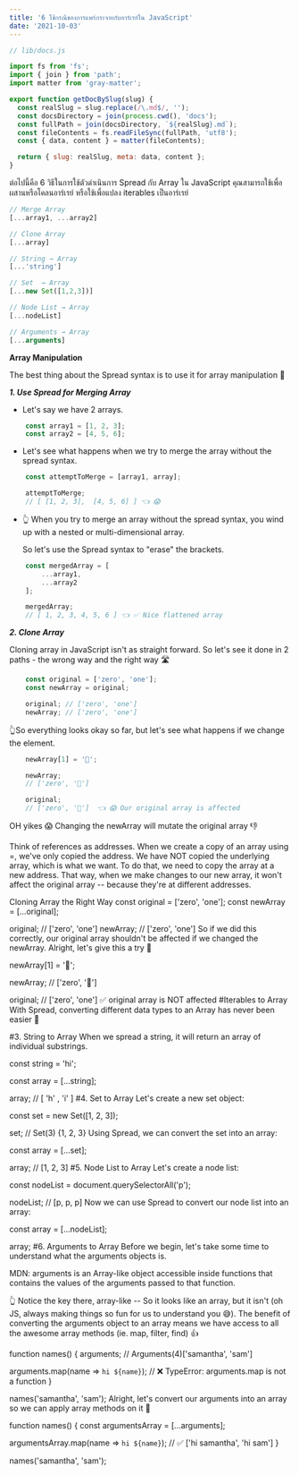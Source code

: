 ```yaml
---
title: '6 ใช้กรณีของการแพร่กระจายกับอาร์เรย์ใน JavaScript'
date: '2021-10-03'
---
```


```js
// lib/docs.js

import fs from 'fs';
import { join } from 'path';
import matter from 'gray-matter';

export function getDocBySlug(slug) {
  const realSlug = slug.replace(/\.md$/, '');
  const docsDirectory = join(process.cwd(), 'docs');
  const fullPath = join(docsDirectory, `${realSlug}.md`);
  const fileContents = fs.readFileSync(fullPath, 'utf8');
  const { data, content } = matter(fileContents);

  return { slug: realSlug, meta: data, content };
}
```


ต่อไปนี้คือ 6 วิธีในการใช้ตัวดำเนินการ Spread กับ Array ใน JavaScript คุณสามารถใช้เพื่อผสานหรือโคลนอาร์เรย์ หรือใช้เพื่อแปลง iterables เป็นอาร์เรย์

```javascript
// Merge Array
[...array1, ...array2]

// Clone Array
[...array]

// String → Array
[...'string']

// Set  → Array
[...new Set([1,2,3])]

// Node List → Array
[...nodeList]

// Arguments → Array
[...arguments]
```
**Array Manipulation**

The best thing about the Spread syntax is to use it for array manipulation 👏

***1. Use Spread for Merging Array***
- Let's say we have 2 arrays.

```js
    const array1 = [1, 2, 3];
    const array2 = [4, 5, 6];
```

- Let's see what happens when we try to merge the array without the spread syntax.

```js
    const attemptToMerge = [array1, array];

    attemptToMerge;
    // [ [1, 2, 3],  [4, 5, 6] ] 👈 😱
```

- 👆 When you try to merge an array without the spread syntax, you wind up with a nested or multi-dimensional array.

    So let's use the Spread syntax to "erase" the brackets.

```js
    const mergedArray = [
        ...array1,
        ...array2
    ];

    mergedArray;
    // [ 1, 2, 3, 4, 5, 6 ] 👈 ✅ Nice flattened array
```

***2. Clone Array***

Cloning array in JavaScript isn't as straight forward. So let's see it done in 2 paths - the wrong way and the right way 🛣

```js
    const original = ['zero', 'one'];
    const newArray = original;

    original; // ['zero', 'one']
    newArray; // ['zero', 'one']
```

👆So everything looks okay so far, but let's see what happens if we change the element.

```js
    newArray[1] = '💩';

    newArray;
    // ['zero', '💩']

    original;
    // ['zero', '💩']  👈 😱 Our original array is affected
```

OH yikes 😱 Changing the newArray will mutate the original array 👎

Think of references as addresses. When we create a copy of an array using =, we've only copied the address. We have NOT copied the underlying array, which is what we want. To do that, we need to copy the array at a new address. That way, when we make changes to our new array, it won't affect the original array -- because they're at different addresses.

Cloning Array the Right Way
const original = ['zero', 'one'];
const newArray = [...original];

original; // ['zero', 'one']
newArray; // ['zero', 'one']
So if we did this correctly, our original array shouldn't be affected if we changed the newArray. Alright, let's give this a try 💪

newArray[1] = '💩';

newArray;
// ['zero', '💩']

original;
// ['zero', 'one']  ✅ original array is NOT affected
#Iterables to Array
With Spread, converting different data types to an Array has never been easier 👏

#3. String to Array
When we spread a string, it will return an array of individual substrings.

const string = 'hi';

const array = [...string];

array;
// [ 'h' , 'i' ]
#4. Set to Array
Let's create a new set object:

const set = new Set([1, 2, 3]);

set;
// Set(3) {1, 2, 3}
Using Spread, we can convert the set into an array:

const array = [...set];

array;
// [1, 2, 3]
#5. Node List to Array
Let's create a node list:

const nodeList = document.querySelectorAll('p');

nodeList;
// [p, p, p]
Now we can use Spread to convert our node list into an array:

const array = [...nodeList];

array;
#6. Arguments to Array
Before we begin, let's take some time to understand what the arguments objects is.

MDN: arguments is an Array-like object accessible inside functions that contains the values of the arguments passed to that function.

👆 Notice the key there, array-like -- So it looks like an array, but it isn't (oh JS, always making things so fun for us to understand you 😅). The benefit of converting the arguments object to an array means we have access to all the awesome array methods (ie. map, filter, find) 👍

function names() {
  arguments;
  // Arguments(4)['samantha', 'sam']

  arguments.map(name => `hi ${name}`);
  // ❌ TypeError: arguments.map is not a function
}

names('samantha', 'sam');
Alright, let's convert our arguments into an array so we can apply array methods on it 🙌

function names() {
  const argumentsArray = [...arguments];

  argumentsArray.map(name => `hi ${name}`);
  // ✅ ['hi samantha', 'hi sam']
}

names('samantha', 'sam');